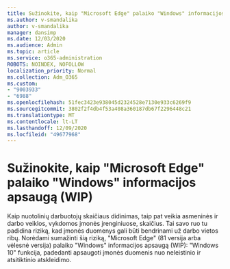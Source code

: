 ```yaml
---
title: Sužinokite, kaip "Microsoft Edge" palaiko "Windows" informacijos apsaugą (WIP)
ms.author: v-smandalika
author: v-smandalika
manager: dansimp
ms.date: 12/03/2020
ms.audience: Admin
ms.topic: article
ms.service: o365-administration
ROBOTS: NOINDEX, NOFOLLOW
localization_priority: Normal
ms.collection: Adm_O365
ms.custom:
- "9003933"
- "6988"
ms.openlocfilehash: 51fec3423e938045d2324528e7130e933c6269f9
ms.sourcegitcommit: 3802f2f4db4f53a408a360187db67f2296448c21
ms.translationtype: MT
ms.contentlocale: lt-LT
ms.lasthandoff: 12/09/2020
ms.locfileid: "49677968"
---
```

# <a name="learn-how-microsoft-edge-supports-windows-information-protection-wip"></a>Sužinokite, kaip "Microsoft Edge" palaiko "Windows" informacijos apsaugą (WIP)

Kaip nuotolinių darbuotojų skaičiaus didinimas, taip pat veikia asmeninės ir darbo veiklos, vykdomos įmonės įrenginiuose, skaičius. Tai savo ruo tu padidina riziką, kad įmonės duomenys gali būti bendrinami už darbo vietos ribų. Norėdami sumažinti šią riziką, "Microsoft Edge" (81 versija arba vėlesnė versija) palaiko "Windows" informacijos apsaugą (WIP): "Windows 10" funkcija, padedanti apsaugoti įmonės duomenis nuo neleistinio ir atsitiktinio atskleidimo.
